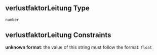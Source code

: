 ## verlustfaktorLeitung Type

`number`

## verlustfaktorLeitung Constraints

**unknown format**: the value of this string must follow the format: `float`
